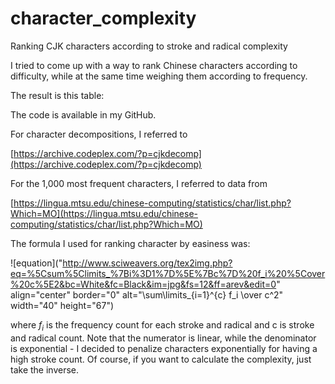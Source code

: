   
# character_complexity
Ranking CJK characters according to stroke and radical complexity

I tried to come up with a way to rank Chinese characters according to difficulty, while at the same time weighing them according to frequency.

The result is this table:

The code is available in my GitHub.

For character decompositions, I referred to 

[https://archive.codeplex.com/?p=cjkdecomp](https://archive.codeplex.com/?p=cjkdecomp)

For the 1,000 most frequent characters, I referred to data from 

[https://lingua.mtsu.edu/chinese-computing/statistics/char/list.php?Which=MO](https://lingua.mtsu.edu/chinese-computing/statistics/char/list.php?Which=MO)

The formula I used for ranking character by easiness was:

![equation]("http://www.sciweavers.org/tex2img.php?eq=%5Csum%5Climits_%7Bi%3D1%7D%5E%7Bc%7D%20f_i%20%5Cover%20c%5E2&bc=White&fc=Black&im=jpg&fs=12&ff=arev&edit=0" align="center" border="0" alt="\sum\limits_{i=1}^{c} f_i \over c^2" width="40" height="67")

where $f_i$ is the frequency count for each stroke and radical and c is stroke and radical count. Note that the numerator is linear, while the denominator is exponential - I decided to penalize characters exponentially for having a high stroke count. Of course, if you want to calculate the complexity, just take the inverse.

